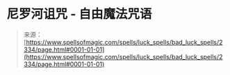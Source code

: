 <!--yml

分类: 未分类

日期：2024年06月12日 18:35:52

-->

# 尼罗河诅咒 - 自由魔法咒语

> 来源：[https://www.spellsofmagic.com/spells/luck_spells/bad_luck_spells/2334/page.html#0001-01-01](https://www.spellsofmagic.com/spells/luck_spells/bad_luck_spells/2334/page.html#0001-01-01)
